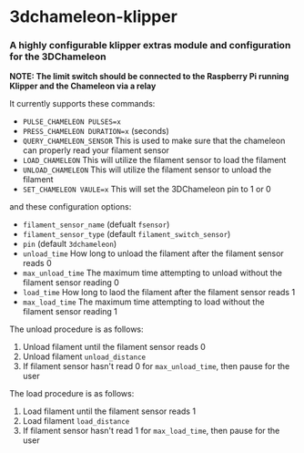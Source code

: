 # 3dchameleon-klipper
### A highly configurable klipper extras module and configuration for the 3DChameleon
**NOTE: The limit switch should be connected to the Raspberry Pi running Klipper and the Chameleon via a relay**

It currently supports these commands:
- `PULSE_CHAMELEON PULSES=x`
- `PRESS_CHAMELEON DURATION=x` (seconds)
- `QUERY_CHAMELEON_SENSOR` This is used to make sure that the chameleon can properly read your filament sensor
- `LOAD_CHAMELEON` This will utilize the filament sensor to load the filament
- `UNLOAD_CHAMELEON` This will utilize the filament sensor to unload the filament
- `SET_CHAMELEON VAULE=x` This will set the 3DChameleon pin to 1 or 0


and these configuration options:
- `filament_sensor_name` (defualt `fsensor`)
- `filament_sensor_type` (default `filament_switch_sensor`)
- `pin` (default `3dchameleon`)
- `unload_time` How long to unload the filament after the filament sensor reads 0
- `max_unload_time` The maximum time attempting to unload without the filament sensor reading 0
- `load_time` How long to laod the filament after the filament sensor reads 1
- `max_load_time` The maximum time attempting to load without the filament sensor reading 1


The unload procedure is as follows:
1. Unload filament until the filament sensor reads 0
2. Unload filament `unload_distance`
3. If filament sensor hasn't read 0 for `max_unload_time`, then pause for the user


The load procedure is as follows:
1. Load filament until the filament sensor reads 1
2. Load filament `load_distance`
3. If filament sensor hasn't read 1 for `max_load_time`, then pause for the user

